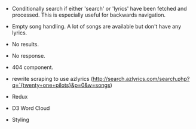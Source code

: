 - Conditionally search if either 'search' or 'lyrics' have been fetched and processed. This is especially useful for backwards navigation.
- Empty song handling. A lot of songs are available but don't have any lyrics.
- No results.
- No response.
- 404 component.

- rewrite scraping to use azlyrics (http://search.azlyrics.com/search.php?q=`{twenty+one+pilots}&p=0&w=songs)
- Redux
- D3 Word Cloud
- Styling